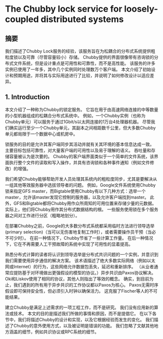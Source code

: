 # The Chubby lock service for loosely-coupled distributed systems

## 摘要

我们描述了Chubby Lock服务的经验，该服务旨在为松耦合的分布式系统提供粗粒度锁以及可靠（尽管容量较小）存储。 Chubby提供的界面很像带有咨询锁的分布式文件系统，但是设计重点是可用性和可靠性，而不是高性能。 该服务的许多实例已使用了一年多，其中几个实例同时处理数万个客户端。 本文介绍了初始设计和预期用途，并将其与实际用途进行了比较，并说明了如何修改设计以适应差异。

## 1. Introduction

本文介绍了一种称为Chubby的锁定服务。 它旨在用于由高速网络连接的中等数量的小型机器组成的松耦合分布式系统中。 例如，一个Chubby实例（也称为Chubby单元）可以服务于通过1Gbit/s以太网连接的1万台4处理器机器。 尽管我们确实运行至少一个Chubby单元，其副本之间相距数千公里，但大多数Chubby单元都局限于一个数据中心或机房中。

锁服务的目的是允许其客户端同步其活动并就有关其环境的基本信息达成一致。 主要目标包括可靠性，对大量客户端的可用性以及易于理解的语义。 吞吐量和存储容量被认为是次要的。 Chubby的客户端界面类似于一个简单的文件系统，该界面执行整个文件的读取和写入操作，并具有咨询锁和各种事件通知（例如文件修改）的增强。

我们希望Chubby能够帮助开发人员处理其系统内的粗粒度同步，尤其是要解决从一组其他等效服务器中选拔领导者的问题。 例如，Google文件系统使用Chubby锁来指定GFS master，而Bigtable使用Chubby有以下几种方式：选举一个master，允许该master发现它控制的服务器，以及允许客户端找到master。 此外，GFS和Bigtable都将Chubby用作众所周知的可用位置来存储少量的元数据。 实际上，他们将Chubby用作其分布式数据结构的根。 一些服务使用锁在多个服务器之间对工作进行分区（粗略地划分）。

在部署Chubby之前，Google的大多数分布式系统都采用临时方法进行领导选举(primary selection)（当可以无伤害地复制工作时），或者需要操作员干预（当必不可少时）。 在前一种情况下，Chubby节省了一些计算工作量。 在后一种情况下，它在不再需要人工干预故障的系统中实现了可用性的显着提高。

熟悉分布式计算的读者将认识到领导选举是分布式共识问题的一个实例，并意识到我们需要使用异步通信的解决方案。 该术语描述了绝大多数实际网络（例如以太网或Internet）的行为，这些网络允许数据包丢失，延迟和重新排序。 （从业者通常应提防基于对环境做出更强假设的模型的协议。）异步共识由Paxos协议解决。 Oki和Liskov使用了相同的协议，其他人则指出了等效的概念。 确实，到目前为止，我们遇到的所有用于异步共识的工作协议都以Paxos为核心。 Paxos无需时序假设即可保持安全性，但必须引入时钟以确保活力。 这克服了Fischer等人的不可能结果。

建立Chubby是满足上述需求的一项工程工作，而不是研究。 我们没有应用新的算法或技术。 本文的目的是描述我们所做的事情和原因，而不是提倡它。 在以下各节中，我们将描述Chubby的设计和实现，以及它根据经验而发生的变化。 我们描述了Chubby的意外使用方式，以及被证明是错误的功能。 我们忽略了文献其他地方涵盖的细节，例如共识协议或RPC系统的细节。
